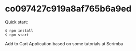 # co097427c919a8af765b6a9ed

Quick start:

```
$ npm install
$ npm start
````

Add to Cart Application based on some tutorials at Scrimba
